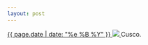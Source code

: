 ```yaml
---
layout: post
---
```


<p>
  <a href="/209">
    <time>{{ page.date | date: "%e %B %Y" }}</time>
    <img src="{{ site.assets_url }}/209.jpg">
  </a>
  Cusco.
</p>
